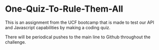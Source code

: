 # One-Quiz-To-Rule-Them-All
This is an assignment from the UCF bootcamp that is made to test our API and Javascript capabilities by making a coding quiz.

There will be periodical pushes to the main line to Github throughout the challenge.
